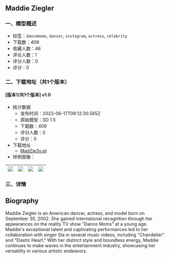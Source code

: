## Maddie Ziegler
### 一、模型概述

- 标签：`dancemoms`, `dancer`, `instagram`, `actress`, `celebrity`
- 下载数：409
- 收藏人数：46
- 评论人数：1
- 评分人数：0
- 评分：0

### 二、下载地址（共1个版本）

#### [版本1/共1个版本] v1.0

- 统计数据
  - 发布时间：2023-06-17T09:12:30.565Z
  - 原始模型：SD 1.5
  - 下载数：409
  - 评分人数：0
  - 评分：0
- 下载地址
  - [MadZie3v.pt](https://civitai.com/api/download/models/97775)
- 样例图像：

| <img src="https://image.civitai.com/xG1nkqKTMzGDvpLrqFT7WA/19d50024-4753-4c86-a0d2-5e848c54d086/width=450/1176237.jpeg" /> | <img src="https://image.civitai.com/xG1nkqKTMzGDvpLrqFT7WA/4694774c-8148-4050-9994-ba2b028d9bf5/width=450/1176507.jpeg" /> | <img src="https://image.civitai.com/xG1nkqKTMzGDvpLrqFT7WA/f4f97fd0-a4e9-4934-ba54-5ddfdbe8c028/width=450/1176185.jpeg" /> | <img src="https://image.civitai.com/xG1nkqKTMzGDvpLrqFT7WA/af80e074-9c06-45c0-88ed-fd5ccf8764db/width=450/1176186.jpeg" /> |
| ---- | ---- | ---- | ---- |


### 三、详情
<h2 id="heading-2">Biography</h2><p>Maddie Ziegler is an American dancer, actress, and model born on September 30, 2002. She gained international recognition through her appearances on the reality TV show "Dance Moms" at a young age. Maddie's exceptional talent and captivating performances led to her collaboration with singer Sia in several music videos, including "Chandelier" and "Elastic Heart." With her distinct style and boundless energy, Maddie continues to make waves in the entertainment industry, showcasing her versatility in various artistic endeavors.</p>